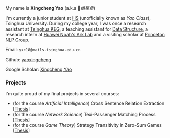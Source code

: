My name is **Xingcheng Yao** (a.k.a *姚星丞*)

I'm currently a junior student at [IIIS](https://iiis.tsinghua.edu.cn/en/) (unofficially known as *Yao Class*), Tsinghua University. During my college year, I was once a research assistant at [Tsinghua KEG](http://keg.cs.tsinghua.edu.cn/), a teaching assistant for [Data Structure](https://dsa.cs.tsinghua.edu.cn/~deng/ds/index.htm), a research intern at [Huawei Noah's Ark Lab](https://www.noahlab.com.hk/#/home) and a visiting scholar at [Princeton NLP Group](https://princeton-nlp.github.io/).

Email: `yxc18@mails.tsinghua.edu.cn`

Github: [yaoxingcheng](https://github.com/yaoxingcheng)

Google Scholar: [Xingcheng Yao](https://scholar.google.com/citations?user=gAdAW44AAAAJ&hl=en&oi=ao)

### Projects

I'm quite proud of my final projects in several courses:
- (for the course *Artificial Intelligence*) Cross Sentence Relation Extraction \[[Thesis](https://yaoxingcheng.github.io/thesis/ai_final.pdf)\]
- (for the course *Network Science*) Texi-Passenger Matching Process \[[Thesis](https://yaoxingcheng.github.io/thesis/network_science.pdf)\]
- (for the course *Game Theory*) Strategy Transitivity in Zero-Sum Games \[[Thesis](https://yaoxingcheng.github.io/thesis/game_theory.pdf)\]




